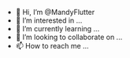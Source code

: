- 👋 Hi, I’m @MandyFlutter
- 👀 I’m interested in ...
- 🌱 I’m currently learning ...
- 💞️ I’m looking to collaborate on ...
- 📫 How to reach me ...

<!---
MandyFlutter/MandyFlutter is a ✨ special ✨ repository because its `README.md` (this file) appears on your GitHub profile.
You can click the Preview link to take a look at your changes.
--->
